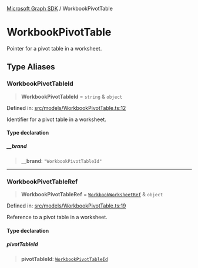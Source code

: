 [Microsoft Graph SDK](README.md) / WorkbookPivotTable

# WorkbookPivotTable

Pointer for a pivot table in a worksheet.

## Type Aliases

### WorkbookPivotTableId

> **WorkbookPivotTableId** = `string` & `object`

Defined in: [src/models/WorkbookPivotTable.ts:12](https://github.com/Future-Secure-AI/microsoft-graph/blob/main/src/models/WorkbookPivotTable.ts#L12)

Identifier for a pivot table in a worksheet.

#### Type declaration

##### \_\_brand

> **\_\_brand**: `"WorkbookPivotTableId"`

***

### WorkbookPivotTableRef

> **WorkbookPivotTableRef** = [`WorkbookWorksheetRef`](WorkbookWorksheet-1.md#workbookworksheetref) & `object`

Defined in: [src/models/WorkbookPivotTable.ts:19](https://github.com/Future-Secure-AI/microsoft-graph/blob/main/src/models/WorkbookPivotTable.ts#L19)

Reference to a pivot table in a worksheet.

#### Type declaration

##### pivotTableId

> **pivotTableId**: [`WorkbookPivotTableId`](#workbookpivottableid)
